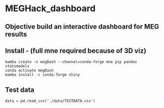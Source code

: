 # MEGHack_dashboard

## Objective build an interactive dashboard for MEG results

## Install - (full mne required because of 3D viz)
```
mamba create -n megDash --channel=conda-forge mne pip pandas statsmodels 
conda activate megDash
mamba install -c conda-forge shiny
```

## Test data
```
data = pd.read_csv('./data/TESTDATA.csv')
```
